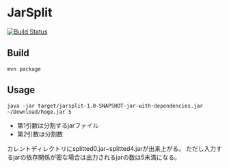JarSplit
========

[![Build Status](https://travis-ci.org/worksap-ate/JarSplit.png?branch=master)](https://travis-ci.org/worksap-ate/JarSplit)

Build
------
```
mvn package
```

Usage
------
```
java -jar target/jarsplit-1.0-SNAPSHOT-jar-with-dependencies.jar ~/Download/hoge.jar 5
```


 - 第1引数は分割するjarファイル
 - 第2引数は分割数


カレントディレクトリにsplitted0.jar~splitted4.jarが出来上がる。
ただし入力するjarの依存関係が密な場合は出力されるjarの数は5未満になる。